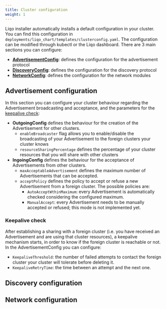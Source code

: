```yaml
---
title: Cluster configuration
weight: 1
---
```


Liqo installer automatically installs a default configuration in your cluster. You can find this configuration in `deployments/liqo_chart/templates/clusterconfig.yaml`.
The configuration can be modified through kubectl or the Liqo dashboard.
There are 3 main sections you can configure:
* [**AdvertisementConfig**](#advertisement-configuration): defines the configuration for the advertisement protocol
* [**DiscoveryConfig**](#discovery-configuration): defines the configuration for the discovery protocol
* [**NetworkConfig**](#network-configuration): defines the configuration for the network modules

## Advertisement configuration

In this section you can configure your cluster behaviour regarding the Advertisement broadcasting and acceptance, 
and the parameters for the [keepalive check](#keepalive-check):
* **OutgoingConfig** defines the behaviour for the creation of the Advertisement for other clusters.
  - `enableBroadcaster` flag allows you to enable/disable the broadcasting of your Advertisement to the foreign clusters your cluster knows
  - `resourceSharingPercentage` defines the percentage of your cluster resources that you will share with other clusters
* **IngoingConfig** defines the behaviour for the acceptance of Advertisements from other clusters.
  - `maxAcceptableAdvertisement` defines the maximum number of Advertisements that can be accepted.
  - `acceptPolicy` defines the policy to accept or refuse a new Advertisement from a foreign cluster. The possible policies are:
    - `AutoAcceptWthinMaximum`: every Advertisement is automatically checked considering the configured maximum.
    - `ManualAccept`: every Advertisement needs to be manually accepted or refused; this mode is not implemented yet.

### Keepalive check

After establishing a sharing with a foreign cluster (i.e. you have received an Advertisement and are using that cluster resources), a keepalive mechanism starts,
in order to know if the foreign cluster is reachable or not. In the AdvertisementConfig you can configure:
* `KeepaliveThreshold`: the number of failed attempts to contact the foreign cluster your cluster will tolerate before deleting it.
* `KeepaliveRetryTime`: the time between an attempt and the next one.

## Discovery configuration

## Network configuration
